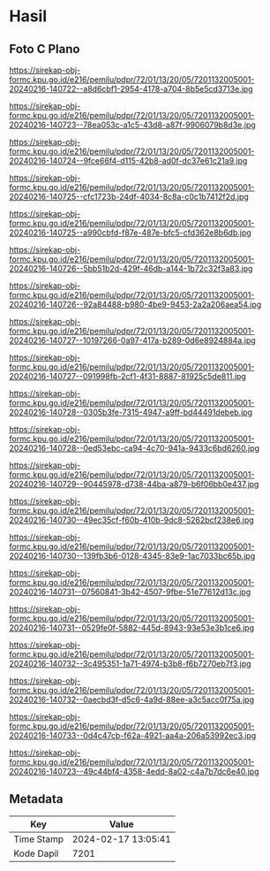 # Hasil

## Foto C Plano

https://sirekap-obj-formc.kpu.go.id/e216/pemilu/pdpr/72/01/13/20/05/7201132005001-20240216-140722--a8d6cbf1-2954-4178-a704-8b5e5cd3713e.jpg

https://sirekap-obj-formc.kpu.go.id/e216/pemilu/pdpr/72/01/13/20/05/7201132005001-20240216-140723--78ea053c-a1c5-43d8-a87f-9906079b8d3e.jpg

https://sirekap-obj-formc.kpu.go.id/e216/pemilu/pdpr/72/01/13/20/05/7201132005001-20240216-140724--9fce66f4-d115-42b8-ad0f-dc37e61c21a9.jpg

https://sirekap-obj-formc.kpu.go.id/e216/pemilu/pdpr/72/01/13/20/05/7201132005001-20240216-140725--cfc1723b-24df-4034-8c8a-c0c1b7412f2d.jpg

https://sirekap-obj-formc.kpu.go.id/e216/pemilu/pdpr/72/01/13/20/05/7201132005001-20240216-140725--a990cbfd-f87e-487e-bfc5-cfd362e8b6db.jpg

https://sirekap-obj-formc.kpu.go.id/e216/pemilu/pdpr/72/01/13/20/05/7201132005001-20240216-140726--5bb51b2d-429f-46db-a144-1b72c32f3a83.jpg

https://sirekap-obj-formc.kpu.go.id/e216/pemilu/pdpr/72/01/13/20/05/7201132005001-20240216-140726--92a84488-b980-4be9-9453-2a2a206aea54.jpg

https://sirekap-obj-formc.kpu.go.id/e216/pemilu/pdpr/72/01/13/20/05/7201132005001-20240216-140727--10197266-0a97-417a-b289-0d6e8924884a.jpg

https://sirekap-obj-formc.kpu.go.id/e216/pemilu/pdpr/72/01/13/20/05/7201132005001-20240216-140727--091998fb-2cf1-4f31-8887-81925c5de811.jpg

https://sirekap-obj-formc.kpu.go.id/e216/pemilu/pdpr/72/01/13/20/05/7201132005001-20240216-140728--0305b3fe-7315-4947-a9ff-bd44491debeb.jpg

https://sirekap-obj-formc.kpu.go.id/e216/pemilu/pdpr/72/01/13/20/05/7201132005001-20240216-140728--0ed53ebc-ca94-4c70-941a-9433c6bd6260.jpg

https://sirekap-obj-formc.kpu.go.id/e216/pemilu/pdpr/72/01/13/20/05/7201132005001-20240216-140729--90445978-d738-44ba-a879-b6f06bb0e437.jpg

https://sirekap-obj-formc.kpu.go.id/e216/pemilu/pdpr/72/01/13/20/05/7201132005001-20240216-140730--49ec35cf-f60b-410b-9dc8-5262bcf238e6.jpg

https://sirekap-obj-formc.kpu.go.id/e216/pemilu/pdpr/72/01/13/20/05/7201132005001-20240216-140730--139fb3b6-0128-4345-83e9-1ac7033bc65b.jpg

https://sirekap-obj-formc.kpu.go.id/e216/pemilu/pdpr/72/01/13/20/05/7201132005001-20240216-140731--07560841-3b42-4507-9fbe-51e77612d13c.jpg

https://sirekap-obj-formc.kpu.go.id/e216/pemilu/pdpr/72/01/13/20/05/7201132005001-20240216-140731--0529fe0f-5882-445d-8943-93e53e3b1ce6.jpg

https://sirekap-obj-formc.kpu.go.id/e216/pemilu/pdpr/72/01/13/20/05/7201132005001-20240216-140732--3c495351-1a71-4974-b3b8-f6b7270eb7f3.jpg

https://sirekap-obj-formc.kpu.go.id/e216/pemilu/pdpr/72/01/13/20/05/7201132005001-20240216-140732--0aecbd3f-d5c6-4a9d-88ee-a3c5acc0f75a.jpg

https://sirekap-obj-formc.kpu.go.id/e216/pemilu/pdpr/72/01/13/20/05/7201132005001-20240216-140733--0d4c47cb-f62a-4921-aa4a-206a53992ec3.jpg

https://sirekap-obj-formc.kpu.go.id/e216/pemilu/pdpr/72/01/13/20/05/7201132005001-20240216-140723--49c44bf4-4358-4edd-8a02-c4a7b7dc6e40.jpg


## Metadata

| Key        | Value               |
| ---------- | ------------------- |
| Time Stamp | 2024-02-17 13:05:41 |
| Kode Dapil | 7201                |



